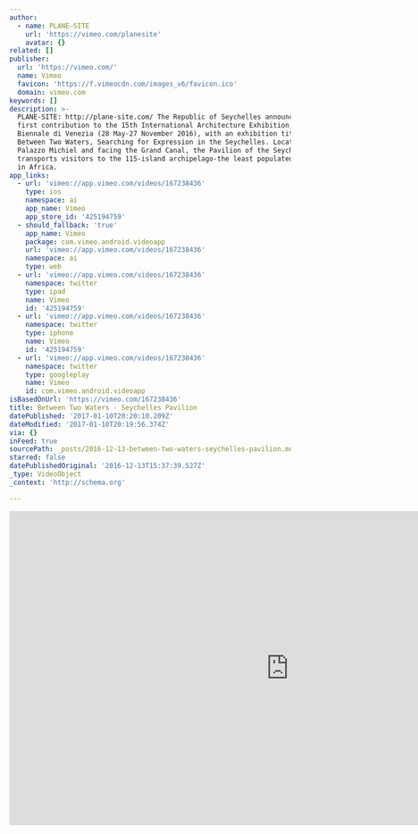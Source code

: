 ```yaml
---
author:
  - name: PLANE—SITE
    url: 'https://vimeo.com/planesite'
    avatar: {}
related: []
publisher:
  url: 'https://vimeo.com/'
  name: Vimeo
  favicon: 'https://f.vimeocdn.com/images_v6/favicon.ico'
  domain: vimeo.com
keywords: []
description: >-
  PLANE-SITE: http://plane-site.com/ The Republic of Seychelles announce their
  first contribution to the 15th International Architecture Exhibition, La
  Biennale di Venezia (28 May-27 November 2016), with an exhibition titled
  Between Two Waters, Searching for Expression in the Seychelles. Located in
  Palazzo Michiel and facing the Grand Canal, the Pavilion of the Seychelles
  transports visitors to the 115-island archipelago-the least populated nation
  in Africa.
app_links:
  - url: 'vimeo://app.vimeo.com/videos/167238436'
    type: ios
    namespace: ai
    app_name: Vimeo
    app_store_id: '425194759'
  - should_fallback: 'true'
    app_name: Vimeo
    package: com.vimeo.android.videoapp
    url: 'vimeo://app.vimeo.com/videos/167238436'
    namespace: ai
    type: web
  - url: 'vimeo://app.vimeo.com/videos/167238436'
    namespace: twitter
    type: ipad
    name: Vimeo
    id: '425194759'
  - url: 'vimeo://app.vimeo.com/videos/167238436'
    namespace: twitter
    type: iphone
    name: Vimeo
    id: '425194759'
  - url: 'vimeo://app.vimeo.com/videos/167238436'
    namespace: twitter
    type: googleplay
    name: Vimeo
    id: com.vimeo.android.videoapp
isBasedOnUrl: 'https://vimeo.com/167238436'
title: Between Two Waters - Seychelles Pavilion
datePublished: '2017-01-10T20:20:10.209Z'
dateModified: '2017-01-10T20:19:56.374Z'
via: {}
inFeed: true
sourcePath: _posts/2016-12-13-between-two-waters-seychelles-pavilion.md
starred: false
datePublishedOriginal: '2016-12-13T15:37:39.527Z'
_type: VideoObject
_context: 'http://schema.org'

---
```

<iframe src="https://cdn.embedly.com/widgets/media.html?src=https%3A%2F%2Fplayer.vimeo.com%2Fvideo%2F167238436&amp;url=https%3A%2F%2Fvimeo.com%2F167238436&amp;image=https%3A%2F%2Fi.vimeocdn.com%2Fvideo%2F571511526_1280.jpg&amp;key=b7d04c9b404c499eba89ee7072e1c4f7&amp;type=text%2Fhtml&amp;schema=vimeo" width="1000" height="563" scrolling="no" frameborder="0" allowfullscreen="" style=""></iframe>